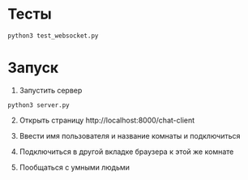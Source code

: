# Тесты
```
python3 test_websocket.py
```

# Запуск
1) Запустить сервер
```
python3 server.py
```

2) Открыть страницу http://localhost:8000/chat-client

3) Ввести имя пользователя и название комнаты и подключиться

4) Подключиться в другой вкладке браузера к этой же комнате

4) Пообщаться c умными людьми